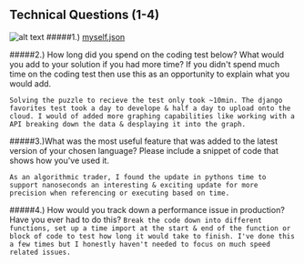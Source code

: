 Technical Questions (1-4)
-
![alt text](https://imgur.com/SfdeTSy.png)
#####1.) [myself.json](https://www.google.com)

#####2.) How long did you spend on the coding test below? What would you add to your solution if you had more time? If you didn't spend much time on the coding test then use this as an opportunity to explain what you would add.

``Solving the puzzle to recieve the test only took ~10min. The django favorites test took a day to develope & half a day to upload onto the cloud. I would of added more graphing capabilities like working with a API breaking down the data & desplaying it into the graph.  ``

#####3.)What was the most useful feature that was added to the latest version of your chosen language? Please include a snippet of code that shows how you've used it.

``As an algorithmic trader, I found the update in pythons time to support nanoseconds an interesting & exciting update for more precision when referencing or executing based on time.``

#####4.) How would you track down a performance issue in production? Have you ever had to do this?
``Break the code down into different functions, set up a time import at the start & end of the function or block of code to test how long it would take to finish. I've done this a few times but I honestly haven't needed to focus on much speed related issues.``